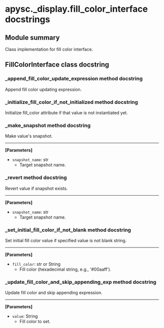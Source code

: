 # apysc._display.fill_color_interface docstrings

## Module summary

Class implementation for fill color interface.

## FillColorInterface class docstring



### _append_fill_color_update_expression method docstring

Append fill color updating expression.

### _initialize_fill_color_if_not_initialized method docstring

Initialize fill_color attribute if that value is not instantiated yet.

### _make_snapshot method docstring

Make value's snapshot.<hr>

**[Parameters]**

- `snapshot_name`: str
  - Target snapshot name.

### _revert method docstring

Revert value if snapshot exists.<hr>

**[Parameters]**

- `snapshot_name`: str
  - Target snapshot name.

### _set_initial_fill_color_if_not_blank method docstring

Set initial fill color value if specified value is not blank string.<hr>

**[Parameters]**

- `fill_color`: str or String
  - Fill color (hexadecimal string, e.g., '#00aaff').

### _update_fill_color_and_skip_appending_exp method docstring

Update fill color and skip appending expression.<hr>

**[Parameters]**

- `value`: String
  - Fill color to set.